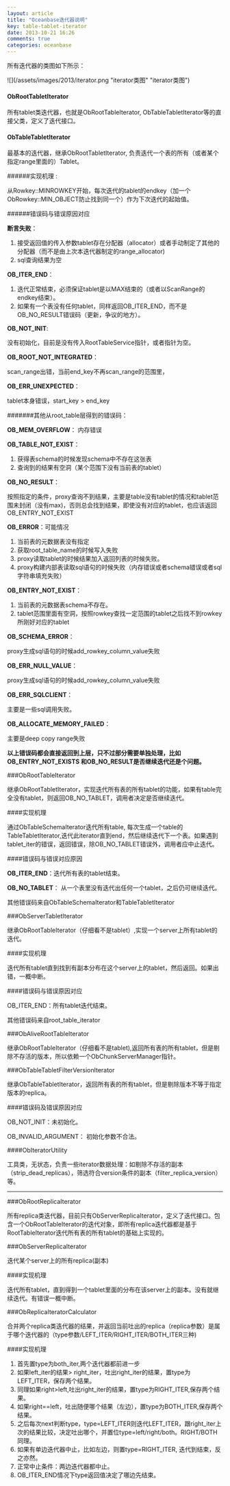 ```yaml
---
layout: article
title: "Oceanbase迭代器说明"
key: table-tablet-iterator
date: 2013-10-21 16:26
comments: true
categories: oceanbase
---
```

  所有迭代器的类图如下所示：

![](/assets/images/2013/iterator.png "iterator类图" "iterator类图")

#### ObRootTabletIterator

  所有tablet类迭代器，也就是ObRootTableIterator, ObTableTabletIterator等的直接父类，定义了迭代接口。

<!-- more -->

#### ObTableTabletIterator

  最基本的迭代器，继承ObRootTabletIterator, 负责迭代一个表的所有（或者某个指定range里面的）Tablet。

######实现机理 :

  从Rowkey::MINROWKEY开始，每次迭代的tablet的endkey（加一个ObRowkey::MIN_OBJECT防止找到同一个）作为下次迭代的起始值。

######错误码与错误原因对应

**断言失败**：

  1. 接受返回值的传入参数tablet存在分配器（allocator）或者手动制定了其他的分配器（而不是由上次本迭代器制定的range_allocator)
  2. sql查询结果为空

**OB_ITER_END**：

  1. 迭代正常结束，必须保证tablet是以MAX结束的（或者以ScanRange的endkey结束）。
  2. 如果有一个表没有任何tablet，同样返回OB_ITER_END，而不是OB_NO_RESULT错误码（更新，争议的地方）。

**OB_NOT_INIT**: 

  没有初始化，目前是没有传入RootTableService指针，或者指针为空。

**OB_ROOT_NOT_INTEGRATED**：

  scan_range出错，当前end_key不再scan_range的范围里，

**OB_ERR_UNEXPECTED**：

  tablet本身错误，start_key > end_key

#######其他从root_table层得到的错误码：

**OB_MEM_OVERFLOW**： 内存错误

**OB_TABLE_NOT_EXIST**：

  1. 获得表schema的时候发现schema中不存在这张表
  2. 查询到的结果有空洞（某个范围下没有当前表的tablet）

**OB_NO_RESULT**：

  按照指定的条件，proxy查询不到结果，主要是table没有tablet的情况和tablet范围未封闭（没有max)，否则总会找到结果，即使没有对应的tablet，也应该返回OB_ENTRY_NOT_EXIST

**OB_ERROR**：可能情况

  1. 当前表的元数据表没有指定
  2. 获取root_table_name的时候写入失败
  3. proxy读取tablet的时候结果加入返回列表的时候失败。
  4. proxy构建内部表读取sql语句的时候失败（内存错误或者schema错误或者sql字符串填充失败）

**OB_ENTRY_NOT_EXIST**：

  1. 当前表的元数据表schema不存在。
  2. tablet范围里面有空洞，按照rowkey查找一定范围的tablet之后找不到rowkey所刚好对应的tablet

**OB_SCHEMA_ERROR**：

  proxy生成sql语句的时候add_rowkey_column_value失败

**OB_ERR_NULL_VALUE**：

  proxy生成sql语句的时候add_rowkey_column_value失败

**OB_ERR_SQLCLIENT**：

  主要是一些sql调用失败。

**OB_ALLOCATE_MEMORY_FAILED**：

  主要是deep copy range失败

**以上错误码都会直接返回到上层，只不过部分需要单独处理，比如OB_ENTRY_NOT_EXISTS 和OB_NO_RESULT是否继续迭代还是个问题。**

###ObRootTableIterator

  继承ObRootTabletIterator，实现迭代所有表的所有tablet的功能，如果有table完全没有tablet，则返回OB_NO_TABLET，调用者决定是否继续迭代。

####实现机理

  通过ObTableSchemaIterator迭代所有table, 每次生成一个table的TableTabletIterator,迭代此iterator直到end，然后继续迭代下一个表。如果遇到tablet_iter的错误，返回错误，除OB_NO_TABLET错误外，调用者应中止迭代。

####错误码与错误对应原因

**OB_ITER_END**：迭代所有表的tablet结束。

**OB_NO_TABLET**： 从一个表里没有迭代出任何一个tablet，之后仍可继续迭代。

  其他错误码来自ObTableSchemaIterator和TableTabletIterator


###ObServerTabletIterator

  继承ObRootTableIterator（仔细看不是tablet）,实现一个server上所有tablet的迭代。

####实现机理

  迭代所有tablet直到找到有副本分布在这个server上的tablet，然后返回。如果出错，一概中断。

####错误码与错误原因对应

OB_ITER_END：所有tablet迭代结束。

  其他错误码来自root_table_iterator


###ObAliveRootTableIterator

  继承ObRootTableIterator（仔细看不是tablet),返回所有表的所有tablet，但是剔除不存活的版本，所以依赖一个ObChunkServerManager指针。


###ObTableTabletFilterVersionIterator

  继承ObTableTabletIterator，返回所有表的所有tablet，但是剔除版本不等于指定版本的replica。


####错误码及错误原因对应

OB_NOT_INIT：未初始化。

OB_INVALID_ARGUMENT： 初始化参数不合法。

####ObIteratorUtility

  工具类，无状态，负责一些iterator数据处理：如剔除不存活的副本（strip_dead_replicas），筛选符合version条件的副本（filter_replica_version）等。

  ------

###ObRootReplicaIterator

  所有replica类迭代器，目前只有ObServerReplicaIterator，定义了迭代接口。包含一个ObRootTableIterator的迭代对象，即所有replica迭代器都是基于RootTableIterator迭代所有表的所有tablet的基础上实现的。

###ObServerReplicaIterator

  迭代某个server上的所有replica(副本)

####实现机理

  迭代所有tablet，直到得到一个tablet里面的分布在该server上的副本。没有就继续迭代。有错误一概中断。

###ObReplicaIteratorCalculator

  合并两个replica类迭代器的结果，并返回当前吐出的replica（replica参数）是属于哪个迭代器的（type参数/LEFT_ITER/RIGHT_ITER/BOTH_ITER三种)

####实现机理

  1. 首先置type为both_iter,两个迭代器都前进一步
  2. 如果left_iter的结果> right_iter，吐出right_iter的结果，置type为LEFT_ITER，保存两个结果。
  3. 同理如果right>left,吐出right_iter的结果，置type为RIGHT_ITER,保存两个结果。
  4. 如果right==left，吐出随便哪个结果（左边），置type为BOTH_ITER,保存两个结果。
  5. 之后每次next判断type，type=LEFT_ITER则迭代LEFT_ITER，跟right_iter上次的结果比较，决定吐出哪个，并置位type=left/right/both。RIGHT/BOTH同理。
  6. 如果有单边迭代器中止，比如左边，则置type=RIGHT_ITER, 迭代到结束，反之亦然。
  7. 正常中止条件：两边迭代器都中止。
  8. OB_ITER_END情况下type返回值决定了哪边先结束。

  
